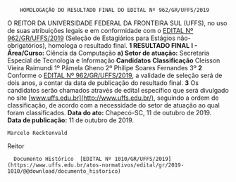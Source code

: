         HOMOLOGAÇÃO DO RESULTADO FINAL DO EDITAL Nº 962/GR/UFFS/2019  

 O REITOR DA UNIVERSIDADE FEDERAL DA FRONTEIRA SUL (UFFS), no uso de suas atribuições legais e em conformidade com o [EDITAL Nº 962/GR/UFFS/2019](https://www.uffs.edu.br/atos-normativos/edital/gr/2019-0962) (Seleção de Estagiários para Estágios não-obrigatórios), homologa o resultado final.  **1 RESULTADO FINAL** **I - Área/Curso:**  Ciência da Computação **a) Setor de atuação:**  Secretaria Especial de Tecnologia e Informação     **Candidatos**   **Classificação**     Cleisson Vieira Raimundi   1º     Pâmela Gheno   2º     Philipe Soares Fernandes   3º       **2**  Conforme o [EDITAL Nº 962/GR/UFFS/2019](https://www.uffs.edu.br/atos-normativos/edital/gr/2019-0962), a validade de seleção será de dois anos, a contar da data de publicação do resultado final.   **3**  Os candidatos serão chamados através de edital específico que será divulgado no site [www.uffs.edu.br](http://www.uffs.edu.br/), seguindo a ordem de classificação, de acordo com a necessidade do setor de atuação ao qual foram classificados.       **Data do ato:** Chapecó-SC, 11 de outubro de 2019.   
 **Data de publicação:**  11 de outubro de 2019. 

    Marcelo Recktenvald   
 Reitor 

      Documento Histórico  [EDITAL Nº 1010/GR/UFFS/2019](https://www.uffs.edu.br/atos-normativos/edital/gr/2019-1010/@@download/documento_historico)     
      